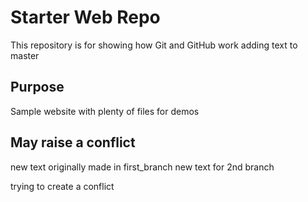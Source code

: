 # Starter Web Repo

This repository is for showing how Git and GitHub work
adding text to master

## Purpose

Sample website with plenty of files for demos

## May raise a conflict

new text originally made in first_branch
new text for 2nd branch

trying to create a conflict